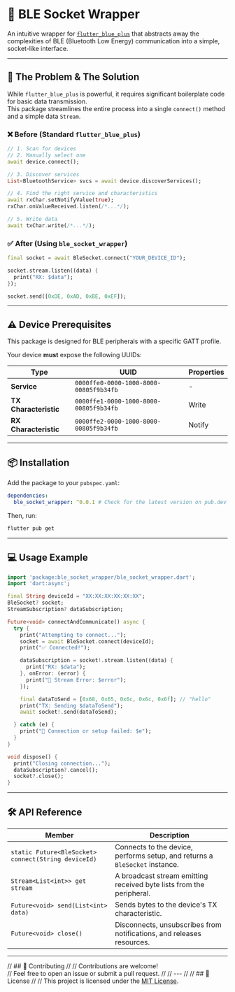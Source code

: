 # 🔌 BLE Socket Wrapper

An intuitive wrapper for [`flutter_blue_plus`](https://pub.dev/packages/flutter_blue_plus) that abstracts away the complexities of BLE (Bluetooth Low Energy) communication into a simple, socket-like interface.

---

## 🚀 The Problem & The Solution

While `flutter_blue_plus` is powerful, it requires significant boilerplate code for basic data transmission.  
This package streamlines the entire process into a single `connect()` method and a simple data `Stream`.

### ❌ Before (Standard `flutter_blue_plus`)
```dart
// 1. Scan for devices
// 2. Manually select one
await device.connect();

// 3. Discover services
List<BluetoothService> svcs = await device.discoverServices();

// 4. Find the right service and characteristics
await rxChar.setNotifyValue(true);
rxChar.onValueReceived.listen(/*...*/);

// 5. Write data
await txChar.write(/*...*/);
```

### ✅ After (Using `ble_socket_wrapper`)
```dart
final socket = await BleSocket.connect("YOUR_DEVICE_ID");

socket.stream.listen((data) {
  print("RX: $data");
});

socket.send([0xDE, 0xAD, 0xBE, 0xEF]);
```

---

## ⚠️ Device Prerequisites

This package is designed for BLE peripherals with a specific GATT profile.

Your device **must** expose the following UUIDs:

| Type               | UUID                                      | Properties  |
|--------------------|-------------------------------------------|-------------|
| **Service**        | `0000ffe0-0000-1000-8000-00805f9b34fb`    | -           |
| **TX Characteristic** | `0000ffe1-0000-1000-8000-00805f9b34fb` | Write       |
| **RX Characteristic** | `0000ffe2-0000-1000-8000-00805f9b34fb` | Notify      |

---

## 📦 Installation

Add the package to your `pubspec.yaml`:

```yaml
dependencies:
  ble_socket_wrapper: ^0.0.1 # Check for the latest version on pub.dev
```

Then, run:

```bash
flutter pub get
```

---

## 💻 Usage Example

```dart
import 'package:ble_socket_wrapper/ble_socket_wrapper.dart';
import 'dart:async';

final String deviceId = "XX:XX:XX:XX:XX:XX";
BleSocket? socket;
StreamSubscription? dataSubscription;

Future<void> connectAndCommunicate() async {
  try {
    print("Attempting to connect...");
    socket = await BleSocket.connect(deviceId);
    print("✅ Connected!");

    dataSubscription = socket!.stream.listen((data) {
      print("RX: $data");
    }, onError: (error) {
      print("🔴 Stream Error: $error");
    });

    final dataToSend = [0x68, 0x65, 0x6c, 0x6c, 0x6f]; // "hello"
    print("TX: Sending $dataToSend");
    await socket!.send(dataToSend);

  } catch (e) {
    print("🔴 Connection or setup failed: $e");
  }
}

void dispose() {
  print("Closing connection...");
  dataSubscription?.cancel();
  socket?.close();
}
```

---

## 🛠️ API Reference

| Member                             | Description                                                                 |
|------------------------------------|-----------------------------------------------------------------------------|
| `static Future<BleSocket> connect(String deviceId)` | Connects to the device, performs setup, and returns a `BleSocket` instance. |
| `Stream<List<int>> get stream`     | A broadcast stream emitting received byte lists from the peripheral.       |
| `Future<void> send(List<int> data)`| Sends bytes to the device's TX characteristic.                             |
| `Future<void> close()`             | Disconnects, unsubscribes from notifications, and releases resources.      |

---

// ## 🤝 Contributing
//
// Contributions are welcome!  
// Feel free to open an issue or submit a pull request.
//
// ---
//
// ## 📜 License
//
// This project is licensed under the [MIT License](LICENSE).
